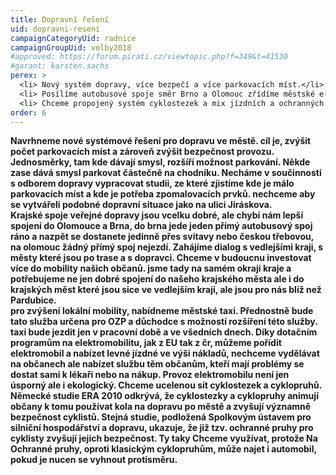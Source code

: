 ```yaml
---
title: Dopravní řešení
uid: dopravni-reseni
campaignCategoryUid: radnice
campaignGroupUid: volby2018
#approved: https://forum.pirati.cz/viewtopic.php?f=349&t=41530
#garant: karsten.sachs
perex: >
  <li> Nový systém dopravy, více bezpečí a více parkovacích míst.</li>
  <li> Posílíme autobusové spoje směr Brno a Olomouc zřídíme městské e-taxi</li>
  <li> Chceme propojený systém cyklostezek a mix jízdních a ochranných pruhů pro cyklisty</li>
order: 6
---
```


**Navrhneme nové systémové řešení pro dopravu ve městě. cíl je, zvýšit počet parkovacích míst a zároveň zvýšit bezpečnost provozu. Jednosměrky, tam kde dávají smysl, rozšíří možnost parkování. Někde zase dává smysl parkovat částečně na chodníku. Necháme v součinnosti s odborem dopravy vypracovat studii, ze které zjistíme kde je málo parkovacích míst a kde je potřeba zpomalovacích prvků.  nechceme aby se vytvářeli podobné dopravní situace jako na ulici Jiráskova.  
Krajské spoje veřejné dopravy jsou vcelku dobré, ale chybí nám lepší spojení do Olomouce a Brna, do brna jede jeden přímý autobusový spoj ráno a nazpět se dostanete jedinně přes svitavy nebo českou třebovou, na olomouc žádný přímý spoj nejezdí. Zahájíme dialog s vedlejšími kraji, s městy které jsou po trase a s dopravci. Chceme v budoucnu investovat více do mobility našich občanů. jsme tady na samém okraji kraje a potřebujeme ne jen dobré spojení do našeho krajského města ale i do krajských měst které jsou sice ve vedlejším kraji, ale jsou pro nás blíž než Pardubice.  
pro zvýšení lokální mobility, nabídneme městské taxi.  Přednostně bude tato služba určena pro OZP a důchodce s možností rozšíření této služby. taxi bude jezdit jen v pracovní době a ve všedních dnech. Díky dotačním programům na elektromobilitu, jak z EU tak z čr, můžeme pořídit elektromobil a nabízet levné jízdné ve výši nákladů, nechceme vydělávat na občanech ale nabízet službu těm občanům, kteří mají problémy se dostat sami k lékaři nebo na nákup. Provoz elektromobilu není jen úsporný ale i ekologický.
Chceme ucelenou sít cyklostezek a cyklopruhů. Německé studie ERA 2010 odkrývá, že cyklostezky a cyklopruhy animují občany k tomu používat kola na dopravu po městě a zvyšují významně bezpečnost cyklistů. Stejná studie, podložená Spolkovým ústavem pro silniční hospodářství a dopravu, ukazuje, že již tzv. ochranné pruhy pro cyklisty zvyšují jejich bezpečnost. Ty taky Chceme využívat, protože Na Ochranné pruhy, oproti klasickým cyklopruhům, může najet i automobil, pokud je nucen se vyhnout protisměru.**
